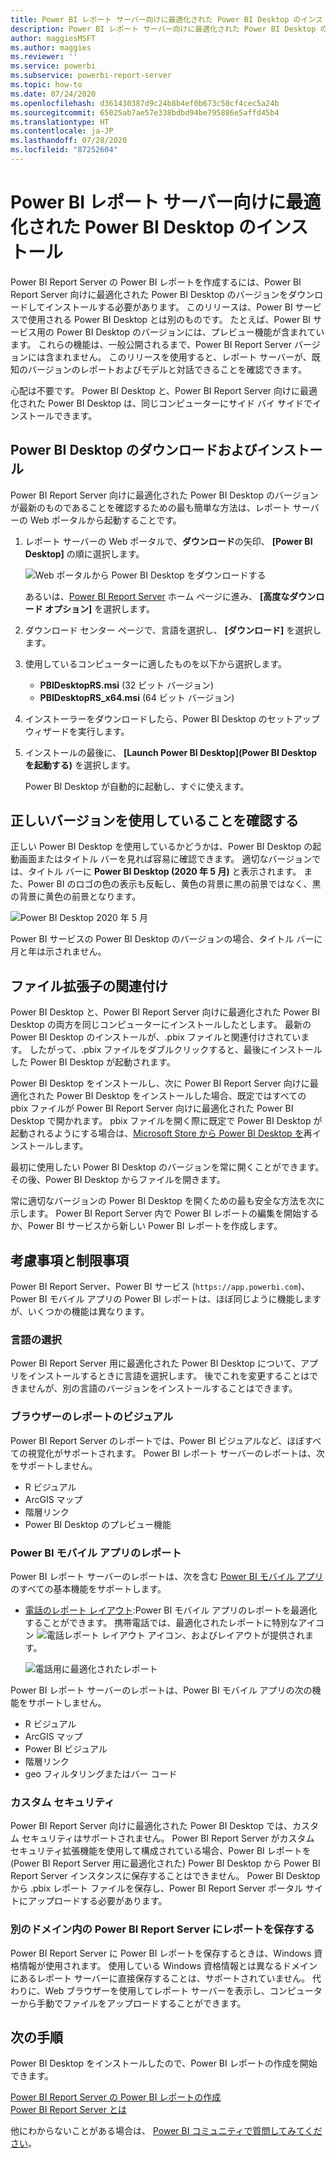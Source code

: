 ```yaml
---
title: Power BI レポート サーバー向けに最適化された Power BI Desktop のインストール
description: Power BI レポート サーバー向けに最適化された Power BI Desktop のインストール方法の詳細
author: maggiesMSFT
ms.author: maggies
ms.reviewer: ''
ms.service: powerbi
ms.subservice: powerbi-report-server
ms.topic: how-to
ms.date: 07/24/2020
ms.openlocfilehash: d361430387d9c24b8b4ef0b673c50cf4cec5a24b
ms.sourcegitcommit: 65025ab7ae57e338bdbd94be795886e5affd45b4
ms.translationtype: HT
ms.contentlocale: ja-JP
ms.lasthandoff: 07/28/2020
ms.locfileid: "87252604"
---
```

# <a name="install-power-bi-desktop-optimized-for-power-bi-report-server"></a>Power BI レポート サーバー向けに最適化された Power BI Desktop のインストール

Power BI Report Server の Power BI レポートを作成するには、Power BI Report Server 向けに最適化された Power BI Desktop のバージョンをダウンロードしてインストールする必要があります。 このリリースは、Power BI サービスで使用される Power BI Desktop とは別のものです。 たとえば、Power BI サービス用の Power BI Desktop のバージョンには、プレビュー機能が含まれています。 これらの機能は、一般公開されるまで、Power BI Report Server バージョンには含まれません。 このリリースを使用すると、レポート サーバーが、既知のバージョンのレポートおよびモデルと対話できることを確認できます。 

心配は不要です。 Power BI Desktop と、Power BI Report Server 向けに最適化された Power BI Desktop は、同じコンピューターにサイド バイ サイドでインストールできます。

## <a name="download-and-install-power-bi-desktop"></a>Power BI Desktop のダウンロードおよびインストール

Power BI Report Server 向けに最適化された Power BI Desktop のバージョンが最新のものであることを確認するための最も簡単な方法は、レポート サーバーの Web ポータルから起動することです。

1. レポート サーバーの Web ポータルで、**ダウンロード**の矢印、 **[Power BI Desktop]** の順に選択します。

    ![Web ポータルから Power BI Desktop をダウンロードする](media/install-powerbi-desktop/report-server-download-web-portal.png)

    あるいは、[Power BI Report Server](https://powerbi.microsoft.com/report-server/) ホーム ページに進み、 **[高度なダウンロード オプション]** を選択します。

2. ダウンロード センター ページで、言語を選択し、 **[ダウンロード]** を選択します。

3. 使用しているコンピューターに適したものを以下から選択します。 

    - **PBIDesktopRS.msi** (32 ビット バージョン)
    - **PBIDesktopRS_x64.msi** (64 ビット バージョン)

1. インストーラーをダウンロードしたら、Power BI Desktop のセットアップ ウィザードを実行します。

2. インストールの最後に、 **[Launch Power BI Desktop]\(Power BI Desktop を起動する\)** を選択します。

    Power BI Desktop が自動的に起動し、すぐに使えます。

## <a name="verify-youre-using-the-correct-version"></a>正しいバージョンを使用していることを確認する
正しい Power BI Desktop を使用しているかどうかは、Power BI Desktop の起動画面またはタイトル バーを見れば容易に確認できます。 適切なバージョンでは、タイトル バーに **Power BI Desktop (2020 年 5 月)** と表示されます。 また、Power BI のロゴの色の表示も反転し、黄色の背景に黒の前景ではなく、黒の背景に黄色の前景となります。

![Power BI Desktop 2020 年 5 月](media/install-powerbi-desktop/power-bi-report-server-desktop-may-2020.png)

Power BI サービスの Power BI Desktop のバージョンの場合、タイトル バーに月と年は示されません。

## <a name="file-extension-association"></a>ファイル拡張子の関連付け
Power BI Desktop と、Power BI Report Server 向けに最適化された Power BI Desktop の両方を同じコンピューターにインストールしたとします。 最新の Power BI Desktop のインストールが、.pbix ファイルと関連付けされています。 したがって、.pbix ファイルをダブルクリックすると、最後にインストールした Power BI Desktop が起動されます。

Power BI Desktop をインストールし、次に Power BI Report Server 向けに最適化された Power BI Desktop をインストールした場合、既定ではすべての pbix ファイルが Power BI Report Server 向けに最適化された Power BI Desktop で開かれます。 pbix ファイルを開く際に既定で Power BI Desktop が起動されるようにする場合は、[Microsoft Store から Power BI Desktop を](https://aka.ms/pbidesktopstore)再インストールします。

最初に使用したい Power BI Desktop のバージョンを常に開くことができます。 その後、Power BI Desktop からファイルを開きます。

常に適切なバージョンの Power BI Desktop を開くための最も安全な方法を次に示します。 Power BI Report Server 内で Power BI レポートの編集を開始するか、Power BI サービスから新しい Power BI レポートを作成します。

## <a name="considerations-and-limitations"></a>考慮事項と制限事項

Power BI Report Server、Power BI サービス (`https://app.powerbi.com`)、Power BI モバイル アプリの Power BI レポートは、ほぼ同じように機能しますが、いくつかの機能は異なります。

### <a name="selecting-a-language"></a>言語の選択

Power BI Report Server 用に最適化された Power BI Desktop について、アプリをインストールするときに言語を選択します。 後でこれを変更することはできませんが、別の言語のバージョンをインストールすることはできます。

### <a name="report-visuals-in-a-browser"></a>ブラウザーのレポートのビジュアル

Power BI Report Server のレポートでは、Power BI ビジュアルなど、ほぼすべての視覚化がサポートされます。 Power BI レポート サーバーのレポートは、次をサポートしません。

* R ビジュアル
* ArcGIS マップ
* 階層リンク
* Power BI Desktop のプレビュー機能

### <a name="reports-in-the-power-bi-mobile-apps"></a>Power BI モバイル アプリのレポート

Power BI レポート サーバーのレポートは、次を含む [Power BI モバイル アプリ](../consumer/mobile/mobile-apps-for-mobile-devices.md)のすべての基本機能をサポートします。

* [電話のレポート レイアウト](../create-reports/desktop-create-phone-report.md):Power BI モバイル アプリのレポートを最適化することができます。 携帯電話では、最適化されたレポートに特別なアイコン ![電話レポート レイアウト アイコン](media/install-powerbi-desktop/power-bi-rs-mobile-optimized-icon.png)、およびレイアウトが提供されます。
  
    ![電話用に最適化されたレポート](media/install-powerbi-desktop/power-bi-rs-mobile-optimized-report.png)

Power BI レポート サーバーのレポートは、Power BI モバイル アプリの次の機能をサポートしません。

* R ビジュアル
* ArcGIS マップ
* Power BI ビジュアル
* 階層リンク
* geo フィルタリングまたはバー コード

### <a name="custom-security"></a>カスタム セキュリティ

Power BI Report Server 向けに最適化された Power BI Desktop では、カスタム セキュリティはサポートされません。 Power BI Report Server がカスタム セキュリティ拡張機能を使用して構成されている場合、Power BI レポートを (Power BI Report Server 用に最適化された) Power BI Desktop から Power BI Report Server インスタンスに保存することはできません。 Power BI Desktop から .pbix レポート ファイルを保存し、Power BI Report Server ポータル サイトにアップロードする必要があります。

### <a name="saving-reports-to-a-power-bi-report-server-in-a-different-domain"></a>別のドメイン内の Power BI Report Server にレポートを保存する

Power BI Report Server に Power BI レポートを保存するときは、Windows 資格情報が使用されます。 使用している Windows 資格情報とは異なるドメインにあるレポート サーバーに直接保存することは、サポートされていません。 代わりに、Web ブラウザーを使用してレポート サーバーを表示し、コンピューターから手動でファイルをアップロードすることができます。

## <a name="next-steps"></a>次の手順

Power BI Desktop をインストールしたので、Power BI レポートの作成を開始できます。

[Power BI Report Server の Power BI レポートの作成](quickstart-create-powerbi-report.md)  
[Power BI Report Server とは](get-started.md)

他にわからないことがある場合は、 [Power BI コミュニティで質問してみてください](https://community.powerbi.com/)。

